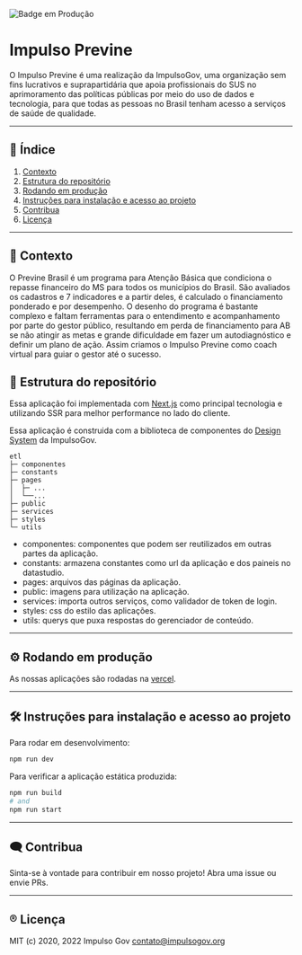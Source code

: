 <!--
SPDX-FileCopyrightText: 2021, 2022 ImpulsoGov <contato@impulsogov.org>

SPDX-License-Identifier: MIT
-->
![Badge em Produção](https://img.shields.io/badge/status-em%20produ%C3%A7%C3%A3o-green)

# Impulso Previne
O Impulso Previne é uma realização da ImpulsoGov, uma organização sem fins lucrativos e suprapartidária que apoia profissionais do SUS no aprimoramento das políticas públicas por meio do uso de dados e tecnologia, para que todas as pessoas no Brasil tenham acesso a serviços de saúde de qualidade.


*******
## :mag_right: Índice
1. [Contexto](#contexto)
2. [Estrutura do repositório](#estrutura)
3. [Rodando em produção](#rodando)
4. [Instruções para instalação e acesso ao projeto](#instalacao)
6. [Contribua](#contribua)
7. [Licença](#licenca)
*******

<div id='contexto'/>  

## :rocket: Contexto

O Previne Brasil é um programa para Atenção Básica que condiciona o repasse financeiro do MS para todos os municípios do Brasil. São avaliados os cadastros e 7 indicadores e a partir deles, é calculado o financiamento ponderado e por desempenho. 
O desenho do programa é bastante complexo e faltam ferramentas para o entendimento e acompanhamento por parte do gestor público, resultando em perda de financiamento para AB se não atingir as metas e grande dificuldade em fazer um autodiagnóstico e definir um plano de ação.
Assim criamos o Impulso Previne como coach virtual para guiar o gestor até o sucesso.
 
<div id='estrutura'/>  

 ## :milky_way: Estrutura do repositório

Essa aplicação foi implementada com [Next.js](https://nextjs.org/) como principal tecnologia e utilizando SSR para melhor performance no lado do cliente.

Essa aplicação é construida com a biblioteca de componentes do [Design System](https://designsystem.impulsogov.org/) da ImpulsoGov.

```plain
etl
├─ componentes
├─ constants
├─ pages
│  ├─ ...
│  └──...
├─ public
├─ services
├─ styles
└─ utils
```

- componentes: componentes que podem ser reutilizados em outras partes da aplicação.
- constants: armazena constantes como url da aplicação e dos paineis no datastudio.
- pages: arquivos das páginas da aplicação.
- public: imagens para utilização na aplicação.
- services: importa outros serviços, como validador de token de login.
- styles: css do estilo das aplicações.
- utils: querys que puxa respostas do gerenciador de conteúdo.

*******
 <div id='rodando'/> 
 
## :gear: Rodando em produção

As nossas aplicações são rodadas na [vercel](https://vercel.com/).

*******

<div id='instalacao'/> 

 ## 🛠️ Instruções para instalação e acesso ao projeto
 
Para rodar em desenvolvimento:
```bash
npm run dev
```

Para verificar a aplicação estática produzida:
```bash
npm run build
# and
npm run start
```
*******

<div id='contribua'/>  

## :left_speech_bubble: Contribua
Sinta-se à vontade para contribuir em nosso projeto! Abra uma issue ou envie PRs.

*******
<div id='licenca'/>  

## :registered: Licença
MIT (c) 2020, 2022 Impulso Gov <contato@impulsogov.org>
